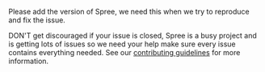 Please add the version of Spree, we need this when we try to reproduce and fix the issue.

DON'T get discouraged if your issue is closed, Spree is a busy project and is getting lots of issues so we need your help make sure every issue contains everything needed. See our [contributing guidelines](http://dev.spreecommerce.com/contributing/) for more information.
